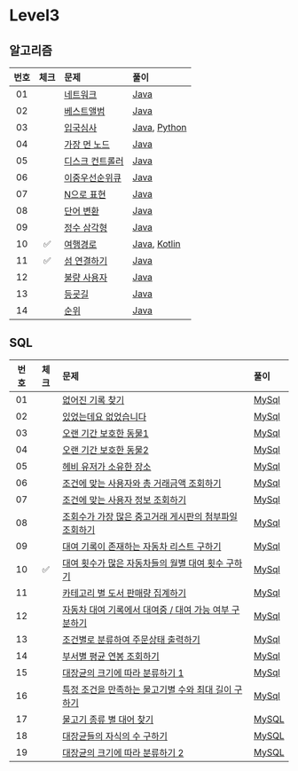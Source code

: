 # Level3

## 알고리즘

| 번호 | 체크 | 문제 | 풀이 |
| :-: | :-: | :-- | :-- |
| 01 |                    | [네트워크](https://programmers.co.kr/learn/courses/30/lessons/43162) | [Java](./solution/_01_네트워크/Solution.java) |
| 02 |                    | [베스트앨범](https://programmers.co.kr/learn/courses/30/lessons/42579) | [Java](./solution/_02_베스트앨범/Solution.java) |
| 03 |                    | [입국심사](https://programmers.co.kr/learn/courses/30/lessons/43238) | [Java](./solution/_03_입국심사/Solution.java), [Python](./solution/_03_입국심사/Solution.py) |
| 04 |                    | [가장 먼 노드](https://programmers.co.kr/learn/courses/30/lessons/49189) | [Java](./solution/_04_가장_먼_노드/Solution.java) |
| 05 |                    | [디스크 컨트롤러](https://programmers.co.kr/learn/courses/30/lessons/42627) | [Java](./solution/_05_디스크_컨트롤러/Solution.java) |
| 06 |                    | [이중우선순위큐](https://programmers.co.kr/learn/courses/30/lessons/42628) | [Java](./solution/_06_이중우선순위큐/Solution.java) |
| 07 |                    | [N으로 표현](https://programmers.co.kr/learn/courses/30/lessons/42895) | [Java](./solution/_07_N으로_표현/Solution.java) |
| 08 |                    | [단어 변환](https://programmers.co.kr/learn/courses/30/lessons/43163) | [Java](./solution/_08_단어_변환/Solution.java) |
| 09 |                    | [정수 삼각형](https://programmers.co.kr/learn/courses/30/lessons/43105) | [Java](./solution/_09_정수_삼각형/Solution.java) |
| 10 | :white_check_mark: | [여행경로](https://programmers.co.kr/learn/courses/30/lessons/43164) | [Java](./solution/_10_여행경로/Solution.java), [Kotlin](./solution/_10_여행경로/Solution.kt) |
| 11 | :white_check_mark: | [섬 연결하기](https://school.programmers.co.kr/learn/courses/30/lessons/42861) | [Java](./solution/_11_섬_연결하기/Solution.java) |
| 12 |                    | [불량 사용자](https://school.programmers.co.kr/learn/courses/30/lessons/64064) | [Java](./solution/_12_불량_사용자/Solution.java) |
| 13 |                    | [등굣길](https://school.programmers.co.kr/learn/courses/30/lessons/42898) | [Java](./solution/_13_등굣길/Solution.java) |
| 14 |                    | [순위](https://school.programmers.co.kr/learn/courses/30/lessons/49191) | [Java](./solution/_14_순위/Solution.java) |

## SQL

| 번호 | 체크 | 문제 | 풀이 |
| :-: | :-: | :-- | :-- |
| 01 |                    | [없어진 기록 찾기](https://programmers.co.kr/learn/courses/30/lessons/59042) | [MySql](./solution/01_없어진_기록_찾기/Solution_mysql.sql) |
| 02 |                    | [있었는데요 없었습니다](https://programmers.co.kr/learn/courses/30/lessons/59043) | [MySql](./solution/02_있었는데요_없었습니다/Solution_mysql.sql) |
| 03 |                    | [오랜 기간 보호한 동물1](https://programmers.co.kr/learn/courses/30/lessons/59044) | [MySql](./solution/03_오랜_기간_보호한_동물_1/Solution_mysql.sql) |
| 04 |                    | [오랜 기간 보호한 동물2](https://school.programmers.co.kr/learn/courses/30/lessons/59411) | [MySql](./solution/04_오랜_기간_보호한_동물_2/Solution_mysql.sql) |
| 05 |                    | [헤비 유저가 소유한 장소](https://school.programmers.co.kr/learn/courses/30/lessons/77487) | [MySql](./solution/05_헤비_유저가_소유한_장소/Solution_mysql.sql) |
| 06 |                    | [조건에 맞는 사용자와 총 거래금액 조회하기](https://school.programmers.co.kr/learn/courses/30/lessons/164668) | [MySql](./solution/06_조건에_맞는_사용자와_총_거래금액_조회하기/Solution_mysql.sql) |
| 07 |                    | [조건에 맞는 사용자 정보 조회하기](https://school.programmers.co.kr/learn/courses/30/lessons/164670) | [MySql](./solution/07_조건에_맞는_사용자_정보_조회하기/Solution_mysql.sql) |
| 08 |                    | [조회수가 가장 많은 중고거래 게시판의 첨부파일 조회하기](https://school.programmers.co.kr/learn/courses/30/lessons/164671) | [MySql](./solution/08_조회수가_가장_많은_중고거래_게시판의_첨부파일_조회하기/Solution_mysql.sql) |
| 09 |                    | [대여 기록이 존재하는 자동차 리스트 구하기](https://school.programmers.co.kr/learn/courses/30/lessons/157341) | [MySql](./solution/09_대여_기록이_존재하는_자동차_리스트_구하기/Solution_mysql.sql) |
| 10 | :white_check_mark: | [대여 횟수가 많은 자동차들의 월별 대여 횟수 구하기](https://school.programmers.co.kr/learn/courses/30/lessons/151139) | [MySql](./solution/10_대여_횟수가_많은_자동차들의_월별_대여_횟수_구하기/Solution_mysql.sql) |
| 11 |                    | [카테고리 별 도서 판매량 집계하기](https://school.programmers.co.kr/learn/courses/30/lessons/144855) | [MySql](./solution/11_카테고리_별_도서_판매량_집계하기/Solution_mysql.sql) |
| 12 |                    | [자동차 대여 기록에서 대여중 / 대여 가능 여부 구분하기](https://school.programmers.co.kr/learn/courses/30/lessons/157340) | [MySql](./solution/12_자동차_대여_기록에서_대여중_대여_가능_여부_구분하기/Solution_mysql.sql) |
| 13 |                    | [조건별로 분류하여 주문상태 출력하기](https://school.programmers.co.kr/learn/courses/30/lessons/131113) | [MySql](./solution/13_조건별로_분류하여_주문상태_출력하기/Solution_mysql.sql) |
| 14 |                    | [부서별 평균 연봉 조회하기](https://school.programmers.co.kr/learn/courses/30/lessons/284529) | [MySql](./solution/14_부서별_평균_연봉_조회하기/Solution_mysql.sql) |
| 15 |                    | [대장균의 크기에 따라 분류하기 1](https://school.programmers.co.kr/learn/courses/30/lessons/299307) | [MySql](./solution/15_대장균의_크기에_따라_분류하기_1/Solution_mysql.sql) |
| 16 |                    | [특정 조건을 만족하는 물고기별 수와 최대 길이 구하기](https://school.programmers.co.kr/learn/courses/30/lessons/298519) | [MySql](./solution/16_특정_조건을_만족하는_물고기별_수와_최대_길이_구하기/Solution_mysql.sql) |
| 17 |                    | [물고기 종류 별 대어 찾기](https://school.programmers.co.kr/learn/courses/30/lessons/293261) | [MySQL](./solution/17_물고기_종류_별_대어_찾기/Solution_mysql.sql) |
| 18 |                    | [대장균들의 자식의 수 구하기](https://school.programmers.co.kr/learn/courses/30/lessons/299305) | [MySQL](./solution/18_대장균들의_자식의_수_구하기/Solution_mysql.sql) |
| 19 |                    | [대장균의 크기에 따라 분류하기 2](https://school.programmers.co.kr/learn/courses/30/lessons/301649) | [MySQL](./solution/19_대장균의_크기에_따라_분류하기_2/Solution_mysql.sql) |
